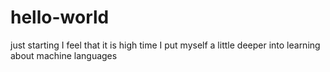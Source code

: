 # hello-world
just starting
I feel that it is high time I put myself a little deeper into learning about machine languages
